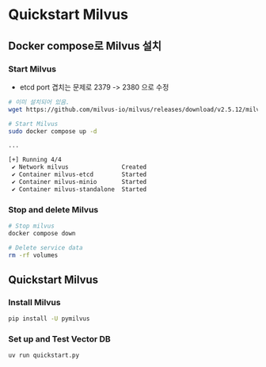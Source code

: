# Quickstart Milvus

## Docker compose로 Milvus 설치
### Start Milvus
- etcd port 겹치는 문제로 2379 -> 2380 으로 수정

```bash
# 이미 설치되어 있음.
wget https://github.com/milvus-io/milvus/releases/download/v2.5.12/milvus-standalone-docker-compose.yml -O docker-compose.yml

# Start Milvus
sudo docker compose up -d

```

```bash
...

[+] Running 4/4
 ✔ Network milvus               Created                                                              0.1s
 ✔ Container milvus-etcd        Started                                                              0.5s
 ✔ Container milvus-minio       Started                                                              0.5s
 ✔ Container milvus-standalone  Started                                                              0.9s

```

### Stop and delete Milvus
```bash
# Stop milvus
docker compose down

# Delete service data
rm -rf volumes

```

## Quickstart Milvus
### Install Milvus
```bash
pip install -U pymilvus
```

### Set up and Test Vector DB
```bash
uv run quickstart.py
```
